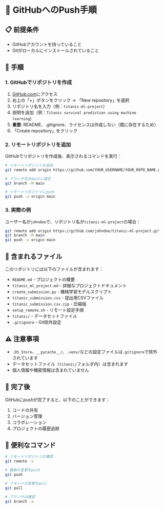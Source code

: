 # 🚀 GitHubへのPush手順

## 📋 前提条件
- GitHubアカウントを持っていること
- Gitがローカルにインストールされていること

## 🔧 手順

### 1. GitHubでリポジトリを作成
1. [GitHub.com](https://github.com)にアクセス
2. 右上の「+」ボタンをクリック → 「New repository」を選択
3. リポジトリ名を入力（例：`titanic-ml-project`）
4. 説明を追加（例：`Titanic survival prediction using machine learning`）
5. **重要**: README、.gitignore、ライセンスは作成しない（既に存在するため）
6. 「Create repository」をクリック

### 2. リモートリポジトリを追加
GitHubでリポジトリを作成後、表示されるコマンドを実行：

```bash
# リモートリポジトリを追加
git remote add origin https://github.com/YOUR_USERNAME/YOUR_REPO_NAME.git

# ブランチ名をmainに設定
git branch -M main

# リモートリポジトリにpush
git push -u origin main
```

### 3. 実際の例
ユーザー名が`johndoe`で、リポジトリ名が`titanic-ml-project`の場合：

```bash
git remote add origin https://github.com/johndoe/titanic-ml-project.git
git branch -M main
git push -u origin main
```

## 📁 含まれるファイル

このリポジトリには以下のファイルが含まれます：

- `README.md` - プロジェクトの概要
- `titanic_ml_project.md` - 詳細なプロジェクトドキュメント
- `create_submission.py` - 機械学習モデルスクリプト
- `titanic_submission.csv` - 提出用CSVファイル
- `titanic_submission.csv.zip` - 圧縮版
- `setup_remote.sh` - リモート設定手順
- `titanic/` - データセットファイル
- `.gitignore` - Git除外設定

## ⚠️ 注意事項

- `.DS_Store`、`__pycache__/`、`.venv/`などの設定ファイルは`.gitignore`で除外されています
- データセットファイル（`titanic/`フォルダ内）は含まれます
- 個人情報や機密情報は含まれていません

## 🎉 完了後

GitHubにpushが完了すると、以下のことができます：

1. コードの共有
2. バージョン管理
3. コラボレーション
4. プロジェクトの履歴追跡

## 🔗 便利なコマンド

```bash
# リモートリポジトリの確認
git remote -v

# 最新の変更をpush
git push

# リモートの変更をpull
git pull

# ブランチの確認
git branch -a
``` 